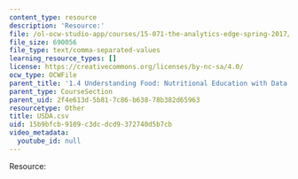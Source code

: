 ```yaml
---
content_type: resource
description: 'Resource:'
file: /ol-ocw-studio-app/courses/15-071-the-analytics-edge-spring-2017/15b9bfcb9109c3dcdcd9372740d5b7cb_USDA.csv
file_size: 690056
file_type: text/comma-separated-values
learning_resource_types: []
license: https://creativecommons.org/licenses/by-nc-sa/4.0/
ocw_type: OCWFile
parent_title: '1.4 Understanding Food: Nutritional Education with Data  (Recitation)'
parent_type: CourseSection
parent_uid: 2f4e613d-5b81-7c86-b638-78b382d65963
resourcetype: Other
title: USDA.csv
uid: 15b9bfcb-9109-c3dc-dcd9-372740d5b7cb
video_metadata:
  youtube_id: null
---
```

Resource: